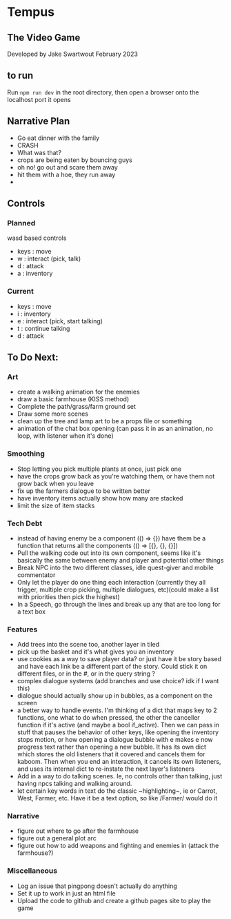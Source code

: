 # Tempus
## The Video Game
Developed by Jake Swartwout
February 2023

## to run
Run `npm run dev` in the root directory, then open a browser onto the localhost port it opens

## Narrative Plan

* Go eat dinner with the family
* CRASH
* What was that?
* crops are being eaten by bouncing guys
* oh no! go out and scare them away
* hit them with a hoe, they run away
* 

## Controls

### Planned

wasd based controls
* keys : move
* w : interact (pick, talk)
* d : attack
* a : inventory

### Current
* keys : move
* i : inventory
* e : interact (pick, start talking)
* t : continue talking
* d : attack

## To Do Next:
### Art
* create a walking animation for the enemies
* draw a basic farmhouse (KISS method)
* Complete the path/grass/farm ground set
* Draw some more scenes
* clean up the tree and lamp art to be a props file or something
* animation of the chat box opening (can pass it in as an animation, no loop, with listener when it's done)
### Smoothing
* Stop letting you pick multiple plants at once, just pick one
* have the crops grow back as you're watching them, or have them not grow back when you leave
* fix up the farmers dialogue to be written better
* have inventory items actually show how many are stacked
* limit the size of item stacks
### Tech Debt
* instead of having enemy be a component (() => {}) have them be a function that returns all the components (() => [{}, {}, {}])
* Pull the walking code out into its own component, seems like it's basically the same between enemy and player and potential other things
* Break NPC into the two different classes, idle quest-giver and mobile commentator
* Only let the player do one thing each interaction (currently they all trigger, multiple crop picking, multiple dialogues, etc)(could make a list with priorities then pick the highest)
* In a Speech, go through the lines and break up any that are too long for a text box
### Features
* Add trees into the scene too, another layer in tiled
* pick up the basket and it's what gives you an inventory
* use cookies as a way to save player data? or just have it be story based and have each link be a different part of the story. Could stick it on different files, or in the #, or in the query string ?
* complex dialogue systems (add branches and use choice? idk if I want this)
* dialogue should actually show up in bubbles, as a component on the screen
* a better way to handle events. I'm thinking of a dict that maps key to 2 functions, one what to do when pressed, the other the canceller function if it's active (and maybe a bool if_active). Then we can pass in stuff that pauses the behavior of other keys, like opening the inventory stops motion, or how opening a dialogue bubble with e makes e now progress text rather than opening a new bubble. It has its own dict which stores the old listeners that it covered and cancels them for kaboom. Then when you end an interaction, it cancels its own listeners, and uses its internal dict to re-instate the next layer's listeners
* Add in a way to do talking scenes. Ie, no controls other than talking, just having npcs talking and walking around.
* let certain key words in text do the classic ~highlighting~, ie or Carrot, West, Farmer, etc. Have it be a text option, so like /Farmer/ would do it
### Narrative
* figure out where to go after the farmhouse
* figure out a general plot arc
* figure out how to add weapons and fighting and enemies in (attack the farmhouse?)
### Miscellaneous
* Log an issue that pingpong doesn't actually do anything
* Set it up to work in just an html file
* Upload the code to github and create a github pages site to play the game
